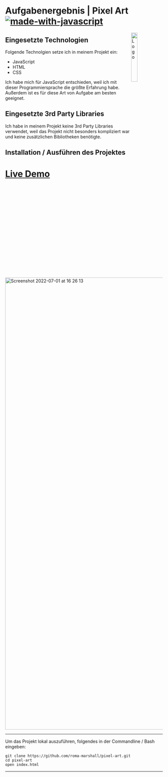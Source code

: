 # Aufgabenergebnis | Pixel Art [![made-with-javascript](https://img.shields.io/badge/Made%20with-JavaScript-1f425f.svg)](https://www.javascript.com)


<img alt="Logo" align="right" src="https://user-images.githubusercontent.com/79694559/176910660-7b02fbf3-39f3-4eeb-b075-9a4944d9e51d.svg" width="20%" />



## Eingesetzte Technologien

Folgende Technolgien setze ich in meinem Projekt ein:

- JavaScript
- HTML
- CSS

Ich habe mich für JavaScript entschieden, weil ich mit dieser Programmiersprache die größte Erfahrung habe. Außerdem ist es für diese Art von Aufgabe am besten geeignet.

## Eingesetzte 3rd Party Libraries

Ich habe in meinem Projekt keine 3rd Party Libraries verwendet, weil das Projekt nicht besonders kompliziert war und keine zusätzlichen Bibliotheken benötigte.

## Installation / Ausführen des Projektes

# [Live Demo](https://pixel-art-challenge.netlify.app)

<img width="1440" alt="Screenshot 2022-07-01 at 16 26 13" src="https://user-images.githubusercontent.com/79694559/176913941-0745ff02-a93d-4258-aa8c-737c978d3b52.png">


---


Um das Projekt lokal auszuführen, folgendes in der Commandline / Bash eingeben:

```
git clone https://github.com/roma-marshall/pixel-art.git
cd pixel-art
open index.html
```
---
